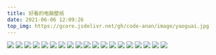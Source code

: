 ```yaml
---
title: 好看的电脑壁纸
date: 2021-06-06 12:09:26
top_img: https://gcore.jsdelivr.net/gh/code-anan/image/yaoguai.jpg
---
```


![](https://gcore.jsdelivr.net/gh/code-anan/image/bizhi1.jpg)
![](https://gcore.jsdelivr.net/gh/code-anan/image/bizhi3.jpg)
![](https://gcore.jsdelivr.net/gh/code-anan/image/bizhi4.jpg)
![](https://gcore.jsdelivr.net/gh/code-anan/image/20210616094528.jpg)
![](https://gcore.jsdelivr.net/gh/code-anan/image/bizhi2.jpg)
![](https://gcore.jsdelivr.net/gh/code-anan/image/20210616094523.jpg)
![](https://gcore.jsdelivr.net/gh/code-anan/image/bizhi5.jpg)
![](https://gcore.jsdelivr.net/gh/code-anan/image/20210616094526.jpg)
![](https://gcore.jsdelivr.net/gh/code-anan/image/src=http---i0.hdslb.com-bfs-article-22e5fc1e71bcb4ba2c24560ef8ab15c1dc84f5bb.jpg&refer=http---i0.hdslb.jpg)
![](https://gcore.jsdelivr.net/gh/code-anan/image/6cbded034874a0ce89d4638fa51c9649--744431678.jpg)
![](https://gcore.jsdelivr.net/gh/code-anan/image/5dbfd723e2071.jpg)
![](https://gcore.jsdelivr.net/gh/code-anan/image/2037457.jpg)
![](https://gcore.jsdelivr.net/gh/code-anan/image/2036405.jpg)
![](https://gcore.jsdelivr.net/gh/code-anan/image/2001562.jpg)
![](https://gcore.jsdelivr.net/gh/code-anan/image/1001204.jpg)
![](https://gcore.jsdelivr.net/gh/code-anan/image/1001221.jpg)
![](https://gcore.jsdelivr.net/gh/code-anan/image/1001203.jpg)
![](https://gcore.jsdelivr.net/gh/code-anan/image/src=http---image.samanlehua.com-file-userfiles-images-2017041111282183472.jpg&refer=http---image.samanlehua.jpg)
![](https://gcore.jsdelivr.net/gh/code-anan/image/src=http---n.sinaimg.cn-sinacn-w1600h900-20171212-968e-fypnsiq1081226.jpg&refer=http---n.sinaimg.jpg)